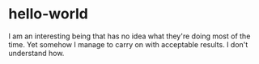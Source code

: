 # hello-world

I am an interesting being that has no idea what they're doing most of the time.
Yet somehow I manage to carry on with acceptable results.
I don't understand how.
